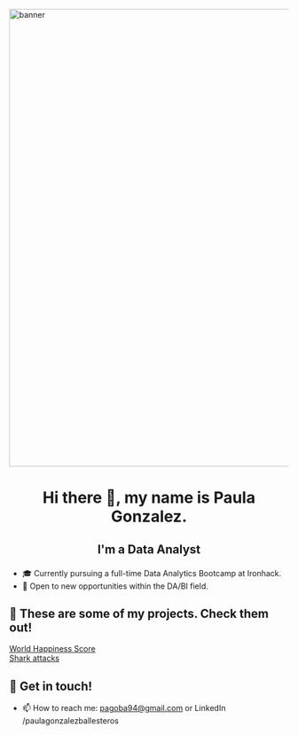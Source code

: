 <p align=”center”>

<img width="826" alt="banner" src="https://user-images.githubusercontent.com/127286755/236332485-301bcf7a-15a8-4f9c-ae33-58faf1534ded.png">

</p>

# <p align="center">Hi there 👋, my name is Paula Gonzalez. </p>
## <p align="center"> I'm a Data Analyst </p>

- 🎓 Currently pursuing a full-time Data Analytics Bootcamp at Ironhack.
- 🔎 Open to new opportunities within the DA/BI field.


## 🔭 These are some of my projects. Check them out!

[World Happiness Score](https://github.com/pagoba94/project2)                                                                                                                              
[Shark attacks](https://github.com/pagoba94/project1)                                                                                                                       

## 💬 Get in touch! 
                                                                                                                                
* 📫 How to reach me: pagoba94@gmail.com or LinkedIn /paulagonzalezballesteros


